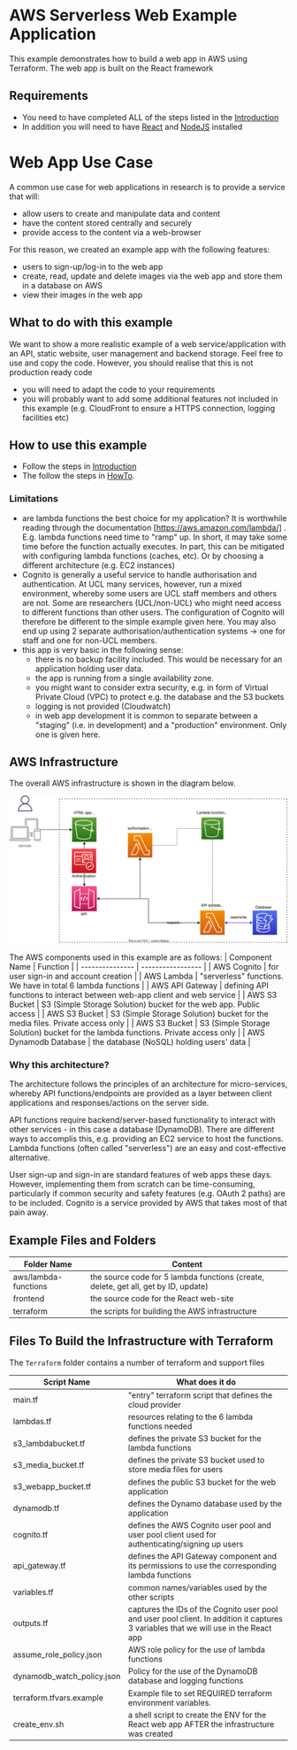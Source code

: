 # AWS Serverless Web Example Application

This example demonstrates how to build a web app in AWS using Terraform.
The web app is built on the React framework 

## Requirements
- You need to have completed ALL of the steps listed in the [Introduction](../Introduction.md)
- In addition you will need to have [React](https://reactjs.org) and [NodeJS](https://nodejs.org/en/) installed

# Web App Use Case

A common use case for web applications in research is to provide a service that will:
- allow users to create and manipulate data and content
- have the content stored centrally and securely
- provide access to the content via a web-browser

For this reason, we created an example app with the following features:
- users to sign-up/log-in to the web app
- create, read, update and delete images via the web app and store them in a database on AWS
- view their images in the web app

## What to do with this example

We want to show a more realistic example of a web service/application with an API, static website, user management and backend storage.
Feel free to use and copy the code.
However, you should realise that this is not production ready code
- you will need to adapt the code to your requirements
- you will probably want to add some additional features not included in this example (e.g. CloudFront to ensure a HTTPS connection, logging facilities etc)


## How to use this example
- Follow the steps in [Introduction](../Introduction.md)
- The follow the steps in [HowTo](./HowTo.md). 

### Limitations

- are lambda functions the best choice for my application? It is worthwhile reading through the documentation [https://aws.amazon.com/lambda/] . E.g. lambda functions need time to "ramp" up. In short, it may take some time before the function actually executes. In part, this can be mitigated with configuring lambda functions (caches, etc). Or by choosing a different architecture (e.g. EC2 instances)
- Cognito is generally a useful service to handle authorisation and authentication. At UCL many services, however, run a mixed environment, whereby some users are UCL staff members and others are not. Some are researchers (UCL/non-UCL) who might need access to different functions than other users. The configuration of Cognito will therefore be different to the simple example given here. You may also end up using 2 separate authorisation/authentication systems -> one for staff and one for non-UCL members.
- this app is very basic in the following sense:
   - there is no backup facility included. This would be necessary for an application holding user data. 
   - the app is running from a single availability zone. 
   - you might want to consider extra security, e.g. in form of Virtual Private Cloud (VPC) to protect e.g. the database and the S3 buckets
   - logging is not provided (Cloudwatch)
   - in web app development it is common to separate between a "staging" (i.e. in development) and a "production" environment. Only one is given here.

## AWS Infrastructure

The overall AWS infrastructure is shown in the diagram below.

![Serverless App Architecture](./ServerlessApp.svg)

The AWS components used in this example are as follows:
| Component Name | Function |
| --------------- | ----------------- |
| AWS Cognito | for user sign-in and account creation |
| AWS Lambda | "serverless" functions. We have in total 6 lambda functions | 
| AWS API Gateway | defining API functions to interact between web-app client and web service |
| AWS S3 Bucket | S3 (Simple Storage Solution) bucket for the web app. Public access |
| AWS S3 Bucket | S3 (Simple Storage Solution) bucket for the media files. Private access only |
| AWS S3 Bucket | S3 (Simple Storage Solution) bucket for the lambda functions. Private access only |
| AWS Dynamodb Database | the database (NoSQL) holding users' data |

### Why this architecture?
The architecture follows the principles of an architecture for micro-services, whereby API functions/endpoints are provided as a layer between client applications and responses/actions on the server side. 

API functions require backend/server-based functionality to interact with other services - in this case a database (DynamoDB).
There are different ways to accomplis this, e.g. providing an EC2 service to host the functions.
Lambda functions (often called "serverless") are an easy and cost-effective alternative. 

User sign-up and sign-in are standard features of web apps these days. However, implementing them from scratch can be time-consuming, particularly if 
common security and safety features (e.g. OAuth 2 paths) are to be included. Cognito is a service provided by AWS that takes most of that pain away. 


## Example Files and Folders

| Folder Name | Content |
| --------------- | ----------------- |
| aws/lambda-functions | the source code for 5 lambda functions (create, delete, get all, get by ID, update) |
| frontend | the source code for the React web-site |
| terraform | the scripts for building the AWS infrastructure |

## Files To Build the Infrastructure with Terraform

The ```Terraform``` folder contains a number of terraform and support files 

| Script Name | What does it do |
| --------------- | ----------------- |
| main.tf | "entry" terraform script that defines the cloud provider |
| lambdas.tf | resources relating to the 6 lambda functions needed |
| s3_lambdabucket.tf | defines the private S3 bucket for the lambda functions |
| s3_media_bucket.tf | defines the private S3 bucket used to store media files for users |
| s3_webapp_bucket.tf | defines the public S3 bucket for the web application |
| dynamodb.tf | defines the Dynamo database used by the application |
| cognito.tf | defines the AWS Cognito user pool and user pool client used for authenticating/signing up users |
| api_gateway.tf | defines the API Gateway component and its permissions to use the corresponding lambda functions | 
| variables.tf | common names/variables used by the other scripts |
| outputs.tf | captures the IDs of the Cognito user pool and user pool client. In addition it captures 3 variables that we will use in the React app |
| assume_role_policy.json | AWS role policy for the use of lambda functions |
| dynamodb_watch_policy.json | Policy for the use of the DynamoDB database and logging functions |
| terraform.tfvars.example | Example file to set REQUIRED terraform environment variables. | 
| create_env.sh | a shell script to create the ENV for the React web app AFTER the infrastructure was created |


